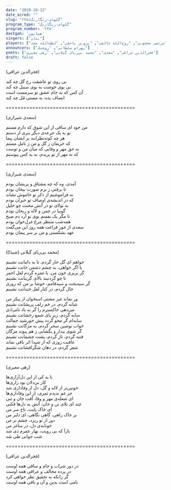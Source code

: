 ```yaml
---
date: "2019-10-12"
date_aired: ""
slug: "گلهای-رنگارنگ/۲۴۵"
program_type: "گلهای-رنگارنگ"
program_number: '۲۴۵'
dastgah: 'همایون'
singers: ["بنان"]
players: ["مرتضی محجوبی", "روح‌الله خالقی", "پرویز یاحقی", "لطف‌الله مجد"]
announcers: ["بهرام سلطانی", "روشنک"]
poets: ["فخرالدین عراقی", "سعدی", "محمد بی‌ریای گیلانی", "رهی معیری"]
draft: false
---
```


(فخرالدین عراقی)  

بی روی تو عاشقت رخ گل چه کند  
بی بوی خوشت به بوی سنبل چه کند  
آن کس كه به جام عشق تو سرمست است  
انصاف بده، به مستی مُل چه کند  

============================================  

(سعدی شیرازی)  

من خود ای ساقی از این شوق که دارم مستم  
تو به یک جرعه‌ی دیگر ببری از دستم  
هر چه کوته‌نظرانند بر ایشان پیما  
که حریفان ز گل و من ز تامل مستم  
به حق مهر و وفایی که میان من و توست  
که نه مهر از تو بریدم، نه به کس پیوستم  

============================================  

(سعدی شیرازی)  

آمدی، وه که چه مشتاق و پریشان بودم  
تا برفتی ز برم صورت بیجان بودم  
نه فراموشیم از ذکر تو خاموش نشاند  
که در اندیشه‌ی اوصاف تو حیران بودم  
به تولای تو در آتش محنت چو خلیل  
گوییا در چمن و لاله و ریحان بودم  
تا مگر یک نفسم بوی تو آرد دم صبح  
همه‌شب منتظر مرغ غزل‌خوان بودم  
سعدی از جور فراغت همه روز این می‌گفت  
عهد بشکستی و من بر سر پیمان بودم  

============================================  

(محمد بی‌ریای گیلانی (شیدا))  

خواهم ای گل خار گردم، تا به دامانت نشینم  
یا اگر خواهی، به چشم دشمن جانت نشینم  
گر بریزی خون من، با غمزه گردم لعل احمر  
تا چو گردنبند بالای گریبانت نشینم  
گر سیه‌بخت و سیه‌فامم، خوشا بر من که روزی  
خال گردم، در کنار لعل خندانت نشینم  

ور نماند غیر مشتی استخوان از پیکر من  
شانه گردم، در خم زلف پریشانت نشینم  
می‌دهی خاکسترم را گر به باد نامرادی  
سایه گردم، زیر پای شمع رخشانت نشینم  
سایه‌ام گر محو گردد پیش خورشید جمالت  
خواب نوشین سحر گردم، به مژگانت نشینم  
گر شوی بیدار و بگشایی ز هم پیوند مژگان  
فتنه گردم، ناز گردم، پشت چشمانت نشینم  
عاقبت روزی که از شیدا اثر باقی نماند  
شعر گردم، در دهان شکّرافشانت نشینم  

============================================  

(رهی معیری)  

تا به کی از این دل‌آزاری‌ها  
کار بی‌دلان بود زاری‌ها  
خونین‌تر از لاله و گل، دل از وفاداری شد  
جز غم ندیدم ثمری، از این وفاداری‌ها  
ای شعله‌ی مهر و وفا، آفت جان و تنی  
چند ای بلای تن و جان، آتش به دل‌ها فكنی  
ای خاک پایت، تاج سر من  
بر خاک راهی، گاهی نگاهی، ای دلبر من  
دور از تو ریزد، چشم تر من  
خونابه‌ی دل، در ساغر من  
بازآ که بی رویت، بهار عمرم دی شد  
شب جوانی طی شد  

============================================  

(فخرالدین عراقی)  

در دور شراب و جام و ساقی همه اوست  
در پرده مخالف و عراقی همه اوست  
گر زانکه به تحقیق نظر خواهی کرد  
نامی است بدین و آن و باقی همه اوست  
